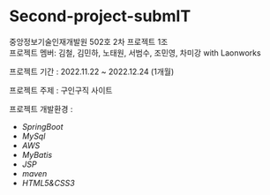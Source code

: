 # Second-project-submIT
중앙정보기술인재개발원 502호 2차 프로젝트 1조  
프로젝트 멤버: 김철, 김민하, 노태원, 서범수, 조민영, 차미강 with Laonworks

프로젝트 기간 : 2022.11.22 ~ 2022.12.24 (1개월)

프로젝트 주제 : 구인구직 사이트

프로젝트 개발환경 :
- *SpringBoot*
- *MySql*
- *AWS*
- *MyBatis*
- *JSP*
- *maven*
- *HTML5&CSS3*
